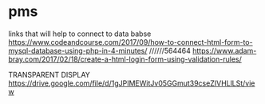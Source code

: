 # pms

links that will help to connect to data babse
https://www.codeandcourse.com/2017/09/how-to-connect-html-form-to-mysql-database-using-php-in-4-minutes/
//////564464
https://www.adam-bray.com/2017/02/18/create-a-html-login-form-using-validation-rules/

TRANSPARENT DISPLAY
https://drive.google.com/file/d/1gJPIMEWitJv05GGmut39cseZIVHLlLSt/view

